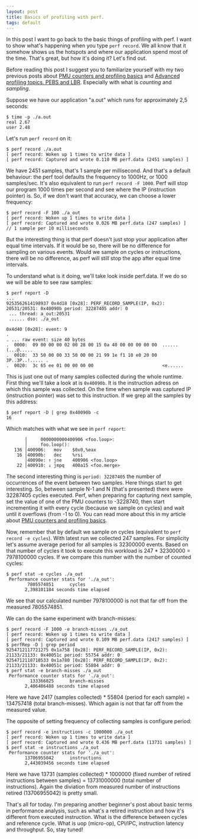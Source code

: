 ```yaml
---
layout: post
title: Basics of profiling with perf.
tags: default
---
```


In this post I want to go back to the basic things of profiling with perf. I want to show what's happening when you type `perf record`. We all know that it somehow shows us the hotspots and where our application spend most of the time. That's great, but how it's doing it? Let's find out.

Before reading this post I suggest you to familiarize yourself with my two previous posts about [PMU counters and profiling basics](https://dendibakh.github.io/blog/2018/06/01/PMU-counters-and-profiling-basics) and [Advanced profiling topics. PEBS and LBR](https://dendibakh.github.io/blog/2018/06/08/Advanced-profiling-topics-PEBS-and-LBR). Especially with what is *counting* and *sampling*.

Suppose we have our application "a.out" which runs for approximately 2,5 seconds:
```
$ time -p ./a.out
real 2.67
user 2.48
```
Let's run `perf record` on it:
```
$ perf record ./a.out
[ perf record: Woken up 1 times to write data ]
[ perf record: Captured and wrote 0.110 MB perf.data (2451 samples) ] 
```
We have 2451 samples, that's 1 sample per millisecond. And that's a default behaviour: the perf tool defaults the frequency to 1000Hz, or 1000 samples/sec. It's also equivalent to run `perf record -F 1000`. Perf will stop our program 1000 times per second and see where the IP (instruction pointer) is. So, if we don't want that accuracy, we can choose a lower frequency:
```
$ perf record -F 100 ./a_out
[ perf record: Woken up 1 times to write data ]
[ perf record: Captured and wrote 0.026 MB perf.data (247 samples) ] // 1 sample per 10 milliseconds
```
But the interesting thing is that perf doesn't just stop your application after equal time intervals. If it would be so, there will be no difference for sampling on various events. Would we sample on cycles or instructions, there will be no difference, as perf will still stop the app after equal time intervals.

To understand what is it doing, we'll take look inside perf.data. If we do so we will be able to see raw samples:
```
$ perf report -D
...
9253562614198937 0x4d18 [0x28]: PERF_RECORD_SAMPLE(IP, 0x2): 20531/20531: 0x40090b period: 32287405 addr: 0 
 ... thread: a_out:20531
 ...... dso: ./a_out

0x4d40 [0x28]: event: 9
.
. ... raw event: size 40 bytes
.  0000:  09 00 00 00 02 00 28 00 15 0a 40 00 00 00 00 00  ......(...@.....
.  0010:  33 50 00 00 33 50 00 00 21 99 1e f1 10 e0 20 00  3P..3P..!..... .
.  0020:  3c 65 ee 01 00 00 00 00                          <e......        
```

This is just one out of many samples collected during the whole runtime. First thing we'll take a look at is `0x40090b`. It is the instruction adress on which this sample was collected. On the time when sample was captured IP (instruction pointer) was set to this instruction. If we grep all the samples by this address:
```
$ perf report -D | grep 0x40090b -c
16
```
Which matches with what we see in `perf report`:
```
       │     0000000000400906 <foo.loop>:
       │     foo.loop():
   136 │400906:   mov    $0x0,%eax
    16 │40090b:   dec    %rsi
       │40090e: ↑ jne    400906 <foo.loop>
    22 │400910: ↓ jmpq   400a15 <foo.merge>
```

The second interesting thing is `period: 32287405` the number of occurrences of the event between two samples. Here things start to get interesting. So, between sample N-1 and N (that's presented) there were 32287405 cycles executed. Perf, when preparing for capturing next sample, set the value of one of the PMU counters to -3228740, then start incrementing it with every cycle (because we sample on cycles) and wait until it overflows (from -1 to 0). You can read more about this in my article about [PMU counters and profiling basics](https://dendibakh.github.io/blog/2018/06/01/PMU-counters-and-profiling-basics).

Now, remember that by default we sample on cycles (equivalent to `perf record -e cycles`). With latest run we collected 247 samples. For simplicity let's assume average period for all samples is 32300000 events. Based on that number of cycles it took to execute this workload is 247 * 32300000 = 7978100000 cycles.
If we compare this number with the number of counted cycles:
```
$ perf stat -e cycles ./a_out                                                                                                           
 Performance counter stats for './a_out':
        7805574851      cycles                                                      
       2,398101184 seconds time elapsed
```
We see that our calculated number 7978100000 is not that far off from the measured 7805574851.

We can do the same experiment with branch-misses:
```
$ perf record -F 1000 -e branch-misses ./a_out                                                                                                        
[ perf record: Woken up 1 times to write data ]
[ perf record: Captured and wrote 0.109 MB perf.data (2417 samples) ]
$ perfRep -D | grep period
9254712117721275 0x1a758 [0x28]: PERF_RECORD_SAMPLE(IP, 0x2): 21133/21133: 0x40051c period: 55754 addr: 0
9254712118718533 0x1a780 [0x28]: PERF_RECORD_SAMPLE(IP, 0x2): 21133/21133: 0x40051c period: 55804 addr: 0
$ perf stat -e branch-misses ./a_out
 Performance counter stats for './a_out':
         133366825      branch-misses                                               
       2,406486488 seconds time elapsed
```
Here we have 2417 (samples collected) * 55804 (period for each sample) = 134757418 (total branch-misses). Which again is not that far off from the measured value.

The opposite of setting frequency of collecting samples is configure period:
```
$ perf record -e instructions -c 1000000 ./a_out
[ perf record: Woken up 1 times to write data ]
[ perf record: Captured and wrote 0.436 MB perf.data (13731 samples) ]
$ perf stat -e instructions ./a_out                                                                                                                      
 Performance counter stats for './a_out':
       13706955042      instructions                                                
       2,443039456 seconds time elapsed
```
Here we have 13731 (samples collected) * 1000000 (fixed number of retired instructions between samples) = 13731000000 (total number of instructions). Again the diviation from measured number of instructions retired (13706955042) is pretty small.

That's all for today. I'm preparing another beginner's post about basic terms in performance analysis, such as what's a retired instruction and how it's different from executed instruction. What is the difference between cycles and reference cycle. What is uop (micro-op), CPI/IPC, instruction latency and throughput. So, stay tuned!
